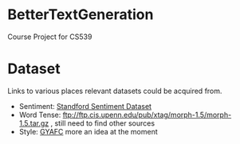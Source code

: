 # BetterTextGeneration
Course Project for CS539

# Dataset
Links to various places relevant datasets could be acquired from. 
- Sentiment: [Standford Sentiment Dataset](http://ai.stanford.edu/~amaas/data/sentiment/)
- Word Tense: ftp://ftp.cis.upenn.edu/pub/xtag/morph-1.5/morph-1.5.tar.gz , still need to find other sources
- Style: [GYAFC](https://github.com/raosudha89/GYAFC-corpus) more an idea at the moment
